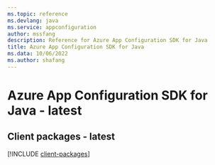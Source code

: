 ```yaml
---
ms.topic: reference
ms.devlang: java
ms.service: appconfiguration
author: mssfang
description: Reference for Azure App Configuration SDK for Java
title: Azure App Configuration SDK for Java
ms.data: 10/06/2022
ms.author: shafang
---
```

# Azure App Configuration SDK for Java - latest

## Client packages - latest
[!INCLUDE [client-packages](app-configuration-client-index.md)]